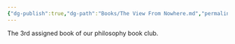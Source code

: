 ```yaml
---
{"dg-publish":true,"dg-path":"Books/The View From Nowhere.md","permalink":"/books/the-view-from-nowhere/","tags":["type/book"],"created":"2024-12-07T09:15:59.462+01:00","updated":"2024-12-15T23:25:09.114+01:00"}
---
```



The 3rd assigned book of our philosophy book club.